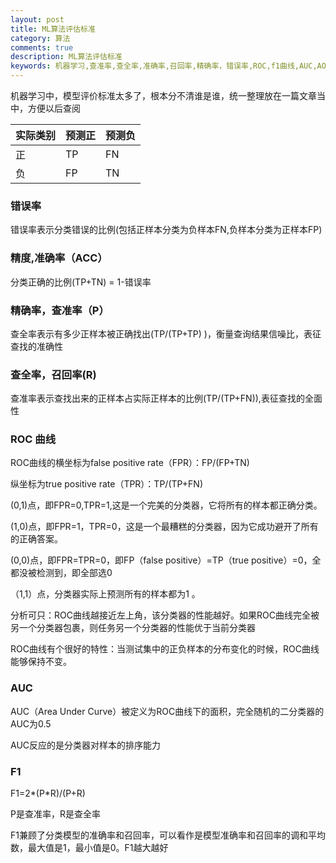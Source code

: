 ```yaml
---
layout: post
title: ML算法评估标准
category: 算法
comments: true
description: ML算法评估标准
keywords: 机器学习,查准率,查全率,准确率,召回率,精确率，错误率,ROC,f1曲线,AUC,AOC
---
```



机器学习中，模型评价标准太多了，根本分不清谁是谁，统一整理放在一篇文章当中，方便以后查阅

|实际类别|预测正|预测负|
|:--|:--|:--|
|正|TP|FN|
|负|FP|TN|


### 错误率

错误率表示分类错误的比例(包括正样本分类为负样本FN,负样本分类为正样本FP)

### 精度,准确率（ACC）

分类正确的比例(TP+TN) = 1-错误率

### 精确率，查准率（P）

查全率表示有多少正样本被正确找出(TP/(TP+TP) )，衡量查询结果信噪比，表征查找的准确性

### 查全率，召回率(R)

查准率表示查找出来的正样本占实际正样本的比例(TP/(TP+FN)),表征查找的全面性


### ROC	曲线

ROC曲线的横坐标为false positive rate（FPR）：FP/(FP+TN)


纵坐标为true positive rate（TPR）：TP/(TP+FN)


(0,1)点，即FPR=0,TPR=1,这是一个完美的分类器，它将所有的样本都正确分类。

(1,0)点，即FPR=1，TPR=0，这是一个最糟糕的分类器，因为它成功避开了所有的正确答案。

(0,0)点，即FPR=TPR=0，即FP（false positive）=TP（true positive）=0，全都没被检测到，即全部选0

（1,1）点，分类器实际上预测所有的样本都为1 。

分析可只：ROC曲线越接近左上角，该分类器的性能越好。如果ROC曲线完全被另一个分类器包裹，则任务另一个分类器的性能优于当前分类器

ROC曲线有个很好的特性：当测试集中的正负样本的分布变化的时候，ROC曲线能够保持不变。


### AUC

AUC（Area Under Curve）被定义为ROC曲线下的面积，完全随机的二分类器的AUC为0.5

AUC反应的是分类器对样本的排序能力


### F1

F1=2\*(P\*R)/(P+R)

P是查准率，R是查全率

F1兼顾了分类模型的准确率和召回率，可以看作是模型准确率和召回率的调和平均数，最大值是1，最小值是0。F1越大越好




